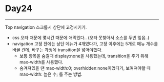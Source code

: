 # Day24

---

Top navigation 스크롤시 상단에 고정시키기.

- css 오타 때문에 몇시간 때문에 애먹었다.. (오타 못찾아서 소스를 두번 엎음..)
- navigation 고정 전에는 상단 메뉴가 4개였다가, 고정 이후에는 5개로 메뉴 개수를 바꿀 건데, 바꾸는 과정에 transition을 넣어야했다.
  - 보통 항목을 숨길때 display:none을 사용했는데, transition을 주기 위해 max-width를 사용했다.
  - 숨겨져있을 땐 max-width:0; overhidden:none이었다가, 보여져야할 때 max-width: 높은 수; 를 주는 방법.
